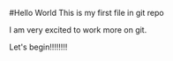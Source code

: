 #Hello World
This is my first file in git repo

I am very excited to work more on git.

Let's begin!!!!!!!!